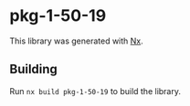 # pkg-1-50-19

This library was generated with [Nx](https://nx.dev).

## Building

Run `nx build pkg-1-50-19` to build the library.
